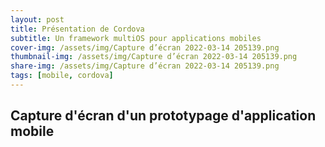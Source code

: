 ```yaml
---
layout: post
title: Présentation de Cordova
subtitle: Un framework multiOS pour applications mobiles 
cover-img: /assets/img/Capture d’écran 2022-03-14 205139.png
thumbnail-img: /assets/img/Capture d’écran 2022-03-14 205139.png
share-img: /assets/img/Capture d’écran 2022-03-14 205139.png
tags: [mobile, cordova]
---
```


## Capture d'écran d'un prototypage d'application mobile
